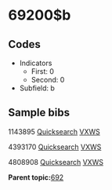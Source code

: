 # 69200$b

## Codes

-   Indicators
    -   First: 0
    -   Second: 0
-   Subfield: b

## Sample bibs

1143895 [Quicksearch](https://search.library.yale.edu/catalog/1143895) [VXWS](http://prodorbis.library.yale.edu:7014/vxws/GetHoldingsService?bibId=1143895)

4393170 [Quicksearch](https://search.library.yale.edu/catalog/4393170) [VXWS](http://prodorbis.library.yale.edu:7014/vxws/GetHoldingsService?bibId=4393170)

4808908 [Quicksearch](https://search.library.yale.edu/catalog/4808908) [VXWS](http://prodorbis.library.yale.edu:7014/vxws/GetHoldingsService?bibId=4808908)

**Parent topic:**[692](../../tags/692/692.md)

